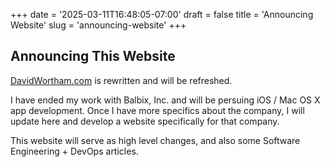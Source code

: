 +++
date = '2025-03-11T16:48:05-07:00'
draft = false
title = 'Announcing Website'
slug = 'announcing-website'
+++
## Announcing This Website

[DavidWortham.com](https://davidwortham.com/) is rewritten and will be refreshed.

I have ended my work with Balbix, Inc. and will be persuing iOS / Mac OS X app development. Once I have more specifics about the company, I will update here and develop a website specifically for that company.

This website will serve as high level changes, and also some Software Engineering + DevOps articles.
